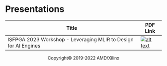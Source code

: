 # Presentations

<table>
  <thead>
    <tr>
      <th>Title</th>
      <th>PDF Link</th>
    </tr>
  </thead>
  <tbody>
    <tr>
      <td style="vertical-align: middle;">ISFPGA 2023 Workshop - Leveraging MLIR to Design for AI Engines</td>
      <td style="vertical-align: middle;"><a href="https://www.xilinx.com/support/documents/isfpga_Workshop/2023/leveragingMLIRtoDesignforAIE_FPGA2023.pdf"><img src="https://xilinx.github.io/xup_aie_training/images/pdf.png" alt="alt text" /></a></td>
    </tr>
  </tbody>
</table>


<p align="center">Copyright&copy; 2019-2022 AMD/Xilinx</p>
